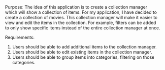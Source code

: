 Purpose:
The idea of this application is to create a collection manager which will show a collection of items. For my application, I have decided to create a collection of movies. This collection manager will make it easier to view and edit the items in the collection. For example, filters can be added to only show specific items instead of the entire collection manager at once. 

Requirements:

1.	Users should be able to add additional items to the collection manager.
2.	Users should be able to edit existing items in the collection manager.
3.	Users should be able to group items into categories, filtering on those categories.

